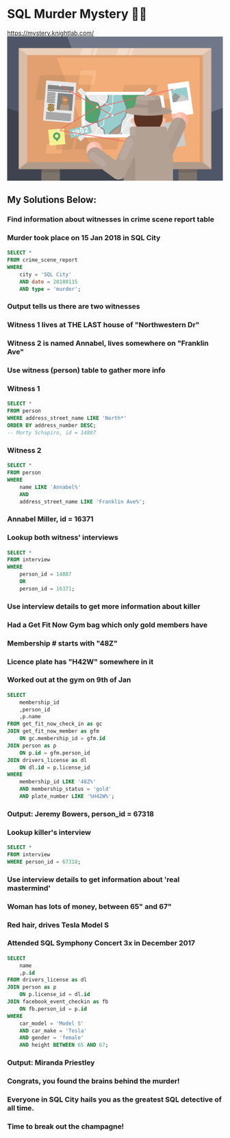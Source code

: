 # SQL Murder Mystery 🕵️‍♂️

https://mystery.knightlab.com/
![alt text](image.png)

## My Solutions Below:

### Find information about witnesses in crime scene report table
### Murder took place on 15 Jan 2018 in SQL City
```sql
SELECT *
FROM crime_scene_report
WHERE 
	city = 'SQL City'
	AND date = 20180115
	AND type = 'murder';
```
### Output tells us there are two witnesses
### Witness 1 lives at THE LAST house of "Northwestern Dr"
### Witness 2 is named Annabel, lives somewhere on "Franklin Ave"

### Use witness (person) table to gather more info
### Witness 1
```sql
SELECT *
FROM person
WHERE address_street_name LIKE 'North*'
ORDER BY address_number DESC;
-- Morty Schapiro, id = 14887
```

### Witness 2
```sql
SELECT *
FROM person
WHERE 
	name LIKE 'Annabel%'
	AND
	address_street_name LIKE 'Franklin Ave%';
```
### Annabel Miller, id = 16371

### Lookup both witness' interviews
```sql
SELECT *
FROM interview
WHERE 
	person_id = 14887
	OR
	person_id = 16371;
```

### Use interview details to get more information about killer
### Had a Get Fit Now Gym bag which only gold members have
### Membership # starts with "48Z"
### Licence plate has "H42W" somewhere in it
### Worked out at the gym on 9th of Jan
```sql
SELECT 
	membership_id
	,person_id
	,p.name
FROM get_fit_now_check_in as gc
JOIN get_fit_now_member as gfm
	ON gc.membership_id = gfm.id
JOIN person as p
	ON p.id = gfm.person_id
JOIN drivers_license as dl
	ON dl.id = p.license_id
WHERE 
	membership_id LIKE '48Z%'
	AND membership_status = 'gold'
	AND plate_number LIKE '%H42W%';
```
### Output: Jeremy Bowers, person_id = 67318

### Lookup killer's interview
```sql
SELECT *
FROM interview
WHERE person_id = 67318;
```

### Use interview details to get information about 'real mastermind'
### Woman has lots of money, between 65" and 67"
### Red hair, drives Tesla Model S
### Attended SQL Symphony Concert 3x in December 2017
```sql
SELECT
	name
	,p.id
FROM drivers_license as dl
JOIN person as p
	ON p.license_id = dl.id
JOIN facebook_event_checkin as fb
	ON fb.person_id = p.id
WHERE 
	car_model = 'Model S'
	AND car_make = 'Tesla'
	AND gender = 'female'
	AND height BETWEEN 65 AND 67;
```
### Output: Miranda Priestley

### Congrats, you found the brains behind the murder! 
### Everyone in SQL City hails you as the greatest SQL detective of all time. 
### Time to break out the champagne!
